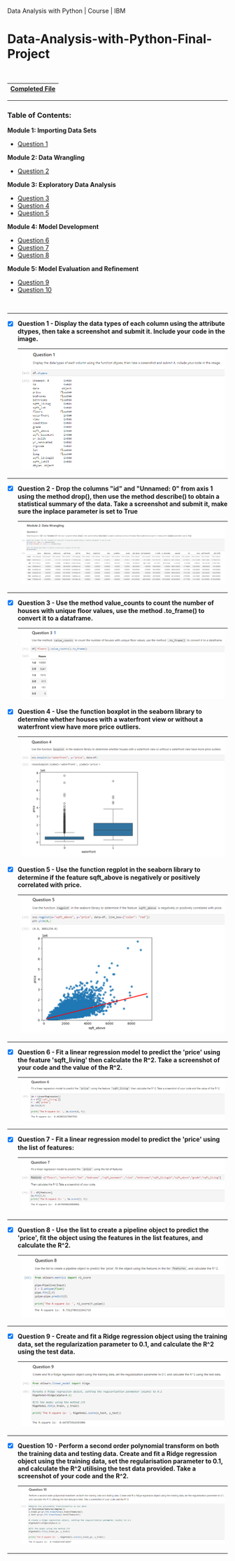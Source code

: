 Data Analysis with Python | Course | IBM
# Data-Analysis-with-Python-Final-Project
<br>

|[Completed File](https://github.com/wy-chan/Data-Analysis-with-Python-Final-Project/blob/main/Final%20Project%20Completed%20House_Sales_in_King_Count_USA-20231003-1696291200.jupyterlite.ipynb)|
| - |

---

<!-- TABLE OF CONTENTS -->
### Table of Contents:

<b>Module 1: Importing Data Sets</b>

- [Question 1](#Q1)
  
<b>Module 2: Data Wrangling</b>

- [Question 2](#Q2)
  
<b>Module 3: Exploratory Data Analysis</b>

- [Question 3](#Q3)
- [Question 4](#Q4)
- [Question 5](#Q5)
  
<b>Module 4: Model Development</b>

- [Question 6](#Q6)
- [Question 7](#Q7)
- [Question 8](#Q8)
  
<b>Module 5: Model Evaluation and Refinement</b>

- [Question 9](#Q9)
- [Question 10](#Q10)

<br>

---

<div id="Q1">
  
- [x] <b>Question 1 - Display the data types of each column using the attribute dtypes, then take a screenshot and submit it. Include your code in the image.</b>
  
  |![data types](Final%20Project%20-%20Screenshots/Q01.png)|
  |-|
  
</div>

---


<div id="Q2">
  
- [x] <b>Question 2 - Drop the columns "id" and "Unnamed: 0" from axis 1 using the method drop(), then use the method describe() to obtain a statistical summary of the data. Take a screenshot and submit it, make sure the inplace parameter is set to True</b>
  
  |![data types](Final%20Project%20-%20Screenshots/Q02.png)|
  |-|
  
</div>

---


<div id="Q3">
  
- [x] <b>Question 3 - Use the method value_counts to count the number of houses with unique floor values, use the method .to_frame() to convert it to a dataframe.</b>

  |![data types](Final%20Project%20-%20Screenshots/Q03.png)|
  |-|
  

</div>

<div id="Q4">
  
- [x] <b>Question 4 - Use the function boxplot in the seaborn library to determine whether houses with a waterfront view or without a waterfront view have more price outliers.</b>
  
  |![data types](Final%20Project%20-%20Screenshots/Q04.png)|
  |-|
  
</div>

<div id="Q5">
  
- [x] <b>Question 5 - Use the function regplot in the seaborn library to determine if the feature sqft_above is negatively or positively correlated with price.</b>
  
  |![data types](Final%20Project%20-%20Screenshots/Q05.png)|
  |-|
  
</div>

---


<div id="Q6">
  
- [x] <b>Question 6 - Fit a linear regression model to predict the 'price' using the feature 'sqft_living' then calculate the R^2. Take a screenshot of your code and the value of the R^2.</b>
  
  |![data types](Final%20Project%20-%20Screenshots/Q06.png)|
  |-|
  
</div>

---


<div id="Q7">
  
- [x] <b>Question 7 - Fit a linear regression model to predict the 'price' using the list of features:</b>
  
  |![data types](Final%20Project%20-%20Screenshots/Q07.png)|
  |-|
  
</div>

---


<div id="Q8">
  
- [x] <b>Question 8 - Use the list to create a pipeline object to predict the 'price', fit the object using the features in the list features, and calculate the R^2.</b>
 
  |![data types](Final%20Project%20-%20Screenshots/Q08.png)|
  |-|
   
</div>

---

<div id="Q9">
  
- [x] <b>Question 9 - Create and fit a Ridge regression object using the training data, set the regularization parameter to 0.1, and calculate the R^2 using the test data.</b>
  
  |![data types](Final%20Project%20-%20Screenshots/Q09a.png)|
  |-|
  
</div>

---

<div id="Q10">
  
- [x] <b>Question 10 - Perform a second order polynomial transform on both the training data and testing data. Create and fit a Ridge regression object using the training data, set the regularisation parameter to 0.1, and calculate the R^2 utilising the test data provided. Take a screenshot of your code and the R^2.</b>
  
  |![data types](Final%20Project%20-%20Screenshots/Q10.png)|
  |-|
  
</div>

---
